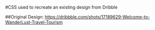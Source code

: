 #CSS used to recreate an existing design from Dribble

##Original Design:
https://dribbble.com/shots/17189629-Welcome-to-WanderLust-Travel-Tourism
